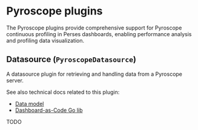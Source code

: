 # Pyroscope plugins

The Pyroscope plugins provide comprehensive support for Pyroscope continuous profiling in Perses dashboards, enabling performance analysis and profiling data visualization.

## Datasource (`PyroscopeDatasource`)

A datasource plugin for retrieving and handling data from a Pyroscope server.

See also technical docs related to this plugin:

- [Data model](./model.md)
- [Dashboard-as-Code Go lib](./go-sdk.md)

TODO